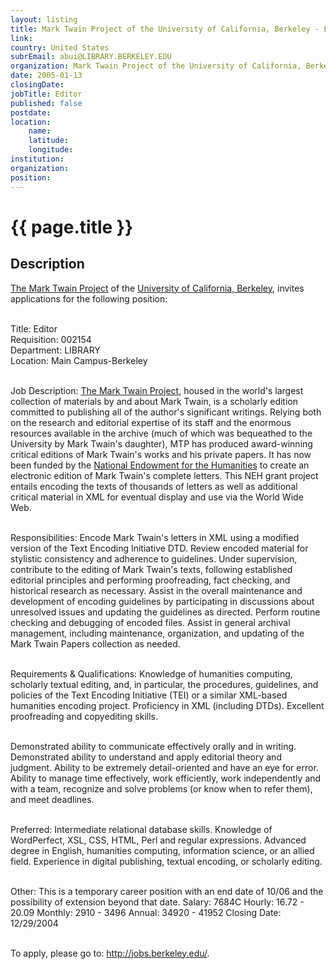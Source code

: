 ```yaml
---
layout: listing
title: Mark Twain Project of the University of California, Berkeley - Editor
link:
country: United States
subrEmail: abui@LIBRARY.BERKELEY.EDU
organization: Mark Twain Project of the University of California, Berkeley 
date: 2005-01-13
closingDate: 
jobTitle: Editor
published: false
postdate:
location:
    name: 
    latitude: 
    longitude: 
institution: 
organization: 
position: 
--- 
```



# {{ page.title }}

## Description



<a href="http://bancroft.berkeley.edu/MTP/">The Mark Twain Project</a> of the <a href="Univehttp://www.berkeley.edu/">University of California, Berkeley</a>, invites applications for the following position:<br><br>

Title: Editor<br>
Requisition: 002154<br>
Department: LIBRARY<br>
Location: Main Campus-Berkeley<br><br>

Job Description: <a href="http://bancroft.berkeley.edu/MTP/">The Mark Twain Project</a>, housed in the world's largest collection of materials by and about Mark Twain, is a scholarly edition committed to publishing all of the author's significant writings. Relying both on the research and editorial expertise of its staff and the enormous resources available in the archive (much of which was bequeathed to the University by Mark Twain's daughter), MTP has produced award-winning critical editions of Mark Twain's works and his private papers. It has now been funded by the <a href="http://www.neh.fed.us/">National Endowment for the Humanities</a> to create an electronic edition of Mark Twain's complete letters. This NEH grant project entails encoding the texts of thousands of letters as well as additional critical material in XML for eventual display and use via the World Wide Web.<br><br>

Responsibilities: Encode Mark Twain's letters in XML using a modified version of the Text Encoding Initiative DTD. Review encoded material for stylistic consistency and adherence to guidelines. Under supervision, contribute to the editing of Mark Twain's texts, following established editorial principles and performing proofreading, fact checking, and historical research as necessary. Assist in the overall maintenance and development of encoding guidelines by participating in discussions about unresolved issues and updating the guidelines as directed. Perform routine checking and debugging of encoded files. Assist in general archival management, including maintenance, organization, and updating of the Mark Twain Papers collection as needed.<br><br>

Requirements & Qualifications: Knowledge of humanities computing, scholarly textual editing, and, in particular, the procedures, guidelines, and policies of the Text Encoding Initiative (TEI) or a similar XML-based humanities encoding project. Proficiency in XML (including DTDs). Excellent proofreading and copyediting skills.<br><br>

Demonstrated ability to communicate effectively orally and in writing. Demonstrated ability to understand and apply editorial theory and judgment. Ability to be extremely detail-oriented and have an eye for error. Ability to manage time effectively, work efficiently, work independently and with a team, recognize and solve problems (or know when to refer them), and meet deadlines.<br><br>

Preferred: Intermediate relational database skills. Knowledge of WordPerfect, XSL, CSS, HTML, Perl and regular expressions. Advanced degree in English, humanities computing, information science, or an allied field. Experience in digital publishing, textual encoding, or scholarly editing.<br><br>

Other: This is a temporary career position with an end date of 10/06 and the possibility of extension beyond that date.
Salary: 7684C Hourly: 16.72 - 20.09 Monthly: 2910 - 3496 Annual: 34920 - 41952 Closing Date: 12/29/2004<br><br>

To apply, please go to: <a href="http://jobs.berkeley.edu/">http://jobs.berkeley.edu/</a>. 
